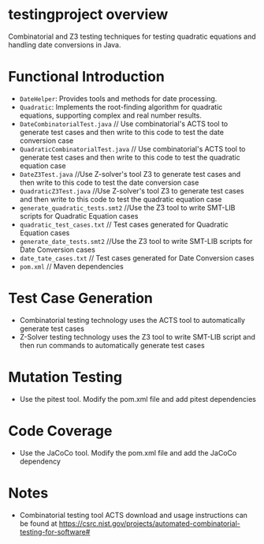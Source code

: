 # testingproject overview
Combinatorial and Z3 testing techniques for testing quadratic equations and handling date conversions in Java.

# Functional Introduction

- `DateHelper`: Provides tools and methods for date processing.
- `Quadratic`: Implements the root-finding algorithm for quadratic equations, supporting complex and real number results.
- `DateCombinatorialTest.java` // Use combinatorial's ACTS tool to generate test cases and then write to this code to test the date conversion case
- `QuadraticCombinatorialTest.java` // Use combinatorial's ACTS tool to generate test cases and then write to this code to test the quadratic equation case
- `DateZ3Test.java` //Use Z-solver's tool Z3 to generate test cases and then write to this code to test the date conversion case
- `QuadraticZ3Test.java` //Use Z-solver's tool Z3 to generate test cases and then write to this code to test the quadratic equation case
- `generate_quadratic_tests.smt2` //Use the Z3 tool to write SMT-LIB scripts for Quadratic Equation cases
- `quadratic_test_cases.txt` // Test cases generated for Quadratic Equation cases
- `generate_date_tests.smt2` //Use the Z3 tool to write SMT-LIB scripts for Date Conversion cases
- `date_tate_cases.txt` // Test cases generated for Date Conversion cases
- `pom.xml` // Maven dependencies

# Test Case Generation
- Combinatorial testing technology uses the ACTS tool to automatically generate test cases
- Z-Solver testing technology uses the Z3 tool to write SMT-LIB script and then run commands to automatically generate test cases

# Mutation Testing
- Use the pitest tool. Modify the pom.xml file and add pitest dependencies 

# Code Coverage
- Use the JaCoCo tool. Modify the pom.xml file and add the JaCoCo dependency

# Notes
- Combinatorial testing tool ACTS download and usage instructions can be found at https://csrc.nist.gov/projects/automated-combinatorial-testing-for-software#


